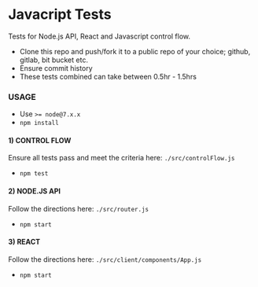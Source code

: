 # Javacript Tests

Tests for Node.js API, React and Javascript control flow.

- Clone this repo and push/fork it to a public repo of your choice; github, gitlab, bit bucket etc.
- Ensure commit history
- These tests combined can take between 0.5hr - 1.5hrs

### USAGE

- Use `>= node@7.x.x`
- `npm install`

#### 1) CONTROL FLOW

Ensure all tests pass and meet the criteria here: `./src/controlFlow.js`

- `npm test`

#### 2) NODE.JS API

Follow the directions here: `./src/router.js`

- `npm start`

#### 3) REACT

Follow the directions here: `./src/client/components/App.js`

- `npm start`
